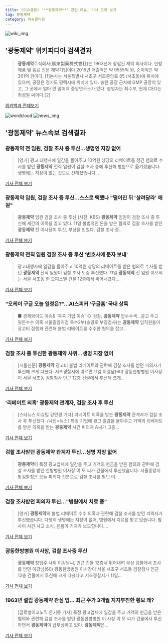 ```yaml
---
title: (이슈클립) '**광동제약**' 관련 이슈, 기사 모아 보기
tag: 광동제약
category: 이슈클리핑
---
```

![wiki_img](https://user-images.githubusercontent.com/42597476/44503234-41136a80-a6d0-11e8-9071-6fc6418eafe4.png)
## **'**광동제약**'** 위키피디아 검색결과
>**광동제약**주식회사(廣東製藥株式會社)는 1963년에 창립된 제약 회사이다. 한방 제품 및 음료 전문 제약기업이다.2015년 매출액은 약 9555억 원, 순이익은 약 361억 원이다. [1]본사는 서울특별시 서초구 서초중앙로 85 (서초동)에 위치에 있으며, 공장은 경기도 평택시에 위치에 있다. 송탄 공장 근처에 GMP 공장이 있고, 그 곳에서 얼마 안 떨어져 중앙연구소가 있다. 창업자는 최수부, 현재 CEO는 최성원 씨이다.[2]

<a href="https://ko.wikipedia.org/wiki/광동제약" target="_blank">위키백과 전체보기</a>

![wordcloud](https://s3.ap-northeast-2.amazonaws.com/lyrics101-wordcloud/2018-09-12-1536716167.png)
![news_img](https://user-images.githubusercontent.com/42597476/44507050-1206f400-a6e4-11e8-8d98-7ffbfebb353f.png)
## **'**광동제약**'** 뉴스속보 검색결과
### **광동제약** 전 임원, 검찰 조사 중 투신…생명엔 지장 없어

>[앵커] 광고 대행사에 일감을 몰아주고 10억원 상당의 리베이트를 챙긴 혐의로 수사를 받던 **광동제약** 전직 임원이 검찰 조사 중에 투신해 병원으로 옮겨졌습니다. 생명에는 지장이 없는 것으로 전해졌습니다....

<a href="http://news.jtbc.joins.com/html/068/NB11695068.html" target="_blank">기사 전체 보기</a>

### **광동제약** 임원, 검찰 조사 중 투신…스스로 택했나 "떨어진 뒤 '살려달라' 애원"

>**광동제약** 임원 검찰 조사 중 투신 (사진: KBS) **광동제약** 임원이 검찰 조사 중 투신해 세간의 이목을 끌고 있다. 11일 불법적인 돈을 받은 혐의로 검찰 조사를 받던 **광동제약** 전 이사장이 투신, 부상을 입었다. 검찰 조사 중...

<a href="http://www.honam.co.kr/read.php3?aid=1536713520564952215" target="_blank">기사 전체 보기</a>

### **광동제약** 전직 임원 검찰 조사 중 투신 ‘변호사에 문자 보내’

>광고대행사에 일감을 몰아주고 10억원 상당의 리베이트를 받은 혐의로 수사를 받던 **광동제약** 전직 임원이 검찰 조사 도중 투신했다. 11일 **광동제약** 전 임원 이모씨는 서울 서초동 한 오피스텔 건물 12층에서 뛰어내렸다....

<a href="http://www.kookje.co.kr/news2011/asp/newsbody.asp?code=0300&key=20180912.99099004825" target="_blank">기사 전체 보기</a>

### “오케이 구글 오늘 일정은?”…AI스피커 ‘구글홈’ 국내 상륙

>■ 경제와이드 이슈& '콕콕 기업 이슈' ◇ 검찰, **광동제약** 압수수색…광고 주고 뒷돈수수 의혹 서울중앙지검 특수2부(송경호 부장검사)는 **광동제약** 임직원들이 광고비 집행과 관련해 불법 리베이트를 수수한 혐의를 잡고...

<a href="http://sbscnbc.sbs.co.kr/read.jsp?pmArticleId=10000914663" target="_blank">기사 전체 보기</a>

### 검찰 조사 중 투신한 **광동제약** 사위…생명 지장 없어

>[서울신문] **광동제약** 광고비 불법 리베이트와 관련해 검찰 조사를 받던 피의자가 투신해 크게 다쳤다. 서초경찰서에 따르면 11일 이강남(60) 광동한방병원 이사장이 서울 서초동 검찰청사 인근 12층 건물에서 투신해 크게...

<a href="http://www.seoul.co.kr/news/newsView.php?id=20180912500006&wlog_tag3=naver" target="_blank">기사 전체 보기</a>

### '리베이트 의혹' **광동제약** 관계자, 검찰 조사 후 투신

>[스타뉴스 이슈팀 강민경 기자] 리베이트 의혹을 받는 **광동제약** 관계자가 검찰 조사 후 투신했다. /사진=뉴스1 특정 기업에 광고 일감을 몰아주고 거액의 리베이트를 받은 의혹을 받는 **광동제약** 사건 피의자 A씨가 고층...

<a href="http://star.mt.co.kr/stview.php?no=2018091209271669024" target="_blank">기사 전체 보기</a>

### 검찰 조사받던 **광동제약** 관계자 투신...생명 지장 없어

>**광동제약**이 특정 광고업체에 일감을 주고 거액의 현금을 받은 혐의와 관련해 검찰 조사를 받던 한방병원 이사장 이 모 씨가 건물에서 투신했습니다. 서울중앙지방검찰청은 오늘 피의자 신분으로 검찰 조사를 받던 이...

<a href="http://www.ytn.co.kr/_ln/0103_201809120242341635" target="_blank">기사 전체 보기</a>

### 검찰 조사받던 피의자 투신…“병원에서 치료 중”

>[앵커] **광동제약**의 불법 리베이트 수수 의혹과 관련해 검찰 조사를 받던 피의자가 투신했습니다. 다행히 생명에는 지장이 없어, 병원에서 치료를 받고 있습니다. 밤사이 사건·사고 소식, 윤봄이 기자가 보도합니다....

<a href="http://news.kbs.co.kr/news/view.do?ncd=4037302&ref=A" target="_blank">기사 전체 보기</a>

### 광동한방병원 이사장, 검찰 조사중 투신

>**광동제약** 창업주 사위 이강남씨, 인근 건물 12층서 뛰어내려 부상 검찰에서 조사를 받던 이강남(60) 광동한방병원 이사장이 서울 서초구 서초동 검찰청사 인근 12층 건물에서 투신해 크게 다쳤다고 서초경찰서가 11일...

<a href="http://news.chosun.com/site/data/html_dir/2018/09/12/2018091200124.html?utm_source=naver&utm_medium=original&utm_campaign=news" target="_blank">기사 전체 보기</a>

### 1963년 설립 **광동제약** 관심 업... 최근 주가 3개월 지지부진한 횡보 왜?

>[글로벌이코노믹 온기동 기자] 특정 광고업체에 일감을 주고 거액의 현금을 받은 혐의와 관련해 검찰 조사를 받던 광동한방병원 이 사장 이 모 씨가 건물에서 투신하면서 **광동제약**이 급부상하고 있다. **광동제약**은...

<a href="http://www.g-enews.com/ko-kr/news/article/news_all/201809120824184554e4869c120_1/article.html" target="_blank">기사 전체 보기</a>


